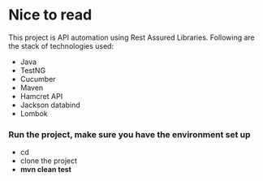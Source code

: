 # Nice to read
This project is API automation using Rest Assured Libraries. Following are the stack of technologies used:

- Java
- TestNG
- Cucumber
- Maven
- Hamcret API
- Jackson databind
- Lombok

### Run the project, make sure you have the environment set up
- cd <relevant directory>
- clone the project
- **mvn clean test**
